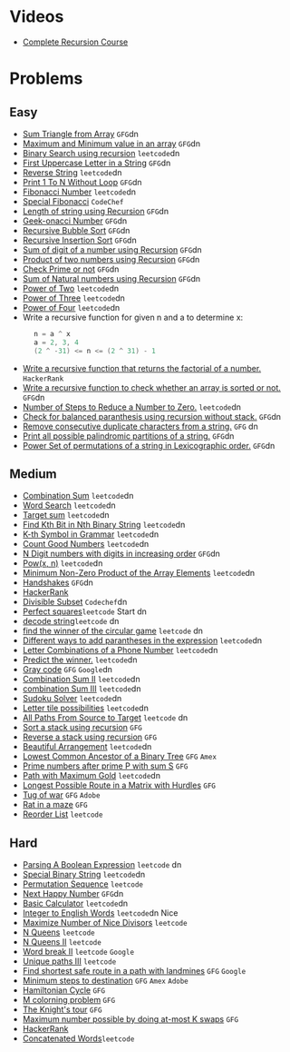 # Videos
- [Complete Recursion Course](https://www.youtube.com/playlist?list=PL9gnSGHSqcnp39cTyB1dTZ2pJ04Xmdrod)

# Problems

## Easy
- [Sum Triangle from Array](https://www.geeksforgeeks.org/sum-triangle-from-array/) `GFG`dn
- [Maximum and Minimum value in an array](https://www.geeksforgeeks.org/recursive-programs-to-find-minimum-and-maximum-elements-of-array/) `GFG`dn
- [Binary Search using recursion](https://leetcode.com/problems/binary-search/) `leetcode`dn
- [First Uppercase Letter in a String](https://www.geeksforgeeks.org/first-uppercase-letter-in-a-string-iterative-and-recursive/) `GFG`dn
- [Reverse String](https://leetcode.com/problems/reverse-string/) `leetcode`dn
- [Print 1 To N Without Loop](https://practice.geeksforgeeks.org/problems/print-1-to-n-without-using-loops-1587115620/1/) `GFG`dn
- [Fibonacci Number](https://leetcode.com/problems/fibonacci-number/) `leetcode`dn
- [Special Fibonacci](https://www.codechef.com/problems/FIBXOR01/) `CodeChef`
- [Length of string using Recursion](https://www.geeksforgeeks.org/program-for-length-of-a-string-using-recursion/) `GFG`dn
- [Geek-onacci Number](https://practice.geeksforgeeks.org/problems/geek-onacci-number/0/) `GFG`dn
- [Recursive Bubble Sort](https://www.geeksforgeeks.org/recursive-bubble-sort/) `GFG`dn
- [Recursive Insertion Sort](https://www.geeksforgeeks.org/recursive-insertion-sort/) `GFG`dn
- [Sum of digit of a number using Recursion](https://www.geeksforgeeks.org/sum-digit-number-using-recursion/) `GFG`dn
- [Product of two numbers using Recursion](https://www.geeksforgeeks.org/product-2-numbers-using-recursion/) `GFG`dn
- [Check Prime or not](https://www.geeksforgeeks.org/recursive-program-prime-number/) `GFG`dn
- [Sum of Natural numbers using Recursion](https://www.geeksforgeeks.org/sum-of-natural-numbers-using-recursion/) `GFG`dn
- [Power of Two](https://leetcode.com/problems/power-of-two/) `leetcode`dn
- [Power of Three](https://leetcode.com/problems/power-of-three/) `leetcode`dn
- [Power of Four](https://leetcode.com/problems/power-of-four/) `leetcode`dn
- Write a recursive function for given n and a to determine x:
```java
      n = a ^ x 
      a = 2, 3, 4
      (2 ^ -31) <= n <= (2 ^ 31) - 1      
```
- [Write a recursive function that returns the factorial of a number.](https://www.hackerrank.com/challenges/30-recursion/problem) `HackerRank`
- [Write a recursive function to check whether an array is sorted or not.](https://www.geeksforgeeks.org/program-check-array-sorted-not-iterative-recursive) `GFG`dn
- [Number of Steps to Reduce a Number to Zero.](https://leetcode.com/problems/number-of-steps-to-reduce-a-number-to-zero/) `leetcode`dn
- [Check for balanced paranthesis using recursion without stack.](https://www.geeksforgeeks.org/check-for-balanced-parenthesis-without-using-stack/) `GFG`dn
- [Remove consecutive duplicate characters from a string.](https://www.geeksforgeeks.org/remove-consecutive-duplicates-string/) `GFG` dn
- [Print all possible palindromic partitions of a string.](https://www.geeksforgeeks.org/given-a-string-print-all-possible-palindromic-partition/) `GFG`dn
- [Power Set of permutations of a string in Lexicographic order.](https://www.geeksforgeeks.org/powet-set-lexicographic-order/) `GFG`dn

## Medium
- [Combination Sum](https://leetcode.com/problems/combination-sum/) `leetcode`dn
- [Word Search](https://leetcode.com/problems/word-search/) `leetcode`dn
- [Target sum](https://leetcode.com/problems/target-sum/) `leetcode`dn
- [Find Kth Bit in Nth Binary String](https://leetcode.com/problems/find-kth-bit-in-nth-binary-string/) `leetcode`dn
- [K-th Symbol in Grammar](https://leetcode.com/problems/k-th-symbol-in-grammar/) `leetcode`dn
- [Count Good Numbers](https://leetcode.com/problems/count-good-numbers/) `leetcode`dn
- [N Digit numbers with digits in increasing order](https://practice.geeksforgeeks.org/problems/n-digit-numbers-with-digits-in-increasing-order5903/1/) `GFG`dn
- [Pow(x, n)](https://leetcode.com/problems/powx-n/) `leetcode`dn
- [Minimum Non-Zero Product of the Array Elements](https://leetcode.com/problems/minimum-non-zero-product-of-the-array-elements/) `leetcode`dn
- [Handshakes](https://practice.geeksforgeeks.org/problems/handshakes1303/1/) `GFG`dn
- [HackerRank](https://www.hackerrank.com/domains/algorithms?filters%5Bsubdomains%5D%5B%5D=recursion&filters%5Bdifficulty%5D%5B%5D=medium)
- [Divisible Subset](https://www.codechef.com/problems/DIVSUBS)  `Codechef`dn
- [Perfect squares](https://leetcode.com/problems/perfect-squares/)`leetcode` Start dn
- [decode string](https://leetcode.com/problems/decode-string/)`leetcode` dn
- [find the winner of the circular game](https://leetcode.com/problems/find-the-winner-of-the-circular-game/) `leetcode` dn
- [Different ways to add parantheses in the expression](https://leetcode.com/problems/different-ways-to-add-parentheses/) `leetcode`dn
- [Letter Combinations of a Phone Number](https://leetcode.com/problems/letter-combinations-of-a-phone-number/) `leetcode`dn
- [Predict the winner.](https://leetcode.com/problems/predict-the-winner/) `leetcode`dn
- [Gray code](https://practice.geeksforgeeks.org/problems/gray-code-1611215248/1/) `GFG` `Google`dn
- [Combination Sum II](https://leetcode.com/problems/combination-sum-ii/) `leetcode`dn
- [combination Sum III](https://leetcode.com/problems/combination-sum-iii/) `leetcode`dn
- [Sudoku Solver](https://leetcode.com/problems/sudoku-solver/) `leetcode`dn
- [Letter tile possibilities](https://leetcode.com/problems/letter-tile-possibilities/) `leetcode`dn
- [All Paths From Source to Target](https://leetcode.com/problems/all-paths-from-source-to-target/) `leetcode` dn
- [Sort a stack using recursion](https://www.geeksforgeeks.org/sort-a-stack-using-recursion/) `GFG`
- [Reverse a stack using recursion](https://www.geeksforgeeks.org/reverse-a-stack-using-recursion/) `GFG`
- [Beautiful Arrangement](https://leetcode.com/problems/beautiful-arrangement/) `leetcode`dn
- [Lowest Common Ancestor of a Binary Tree](https://practice.geeksforgeeks.org/problems/lowest-common-ancestor-in-a-binary-tree/1/) `GFG` `Amex`
- [Prime numbers after prime P with sum S](https://www.geeksforgeeks.org/prime-numbers-after-prime-p-with-sum-s/) `GFG`
- [Path with Maximum Gold](https://leetcode.com/problems/path-with-maximum-gold/) `leetcode`dn
- [Longest Possible Route in a Matrix with Hurdles](https://www.geeksforgeeks.org/longest-possible-route-in-a-matrix-with-hurdles/) `GFG`
- [Tug of war](https://www.geeksforgeeks.org/tug-of-war/) `GFG` `Adobe`
- [Rat in a maze](https://www.geeksforgeeks.org/rat-in-a-maze-backtracking-2/) `GFG`
- [Reorder List](https://leetcode.com/problems/reorder-list/) `leetcode`

## Hard
- [Parsing A Boolean Expression](https://leetcode.com/problems/parsing-a-boolean-expression/) `leetcode` dn
- [Special Binary String](https://leetcode.com/problems/special-binary-string/) `leetcode`dn
- [Permutation Sequence](https://leetcode.com/problems/permutation-sequence/) `leetcode`
- [Next Happy Number](https://practice.geeksforgeeks.org/problems/next-happy-number4538/1/) `GFG`dn
- [Basic Calculator](https://leetcode.com/problems/basic-calculator/) `leetcode`dn
- [Integer to English Words](https://leetcode.com/problems/integer-to-english-words/) `leetcode`dn Nice
- [Maximize Number of Nice Divisors](https://leetcode.com/problems/maximize-number-of-nice-divisors/) `leetcode`
- [N Queens](https://leetcode.com/problems/n-queens/) `leetcode`
- [N Queens II](https://leetcode.com/problems/n-queens-ii/) `leetcode`
- [Word break II](https://leetcode.com/problems/word-break-ii/) `leetcode` `Google`
- [Unique paths III](https://leetcode.com/problems/unique-paths-iii/) `leetcode`
- [Find shortest safe route in a path with landmines](https://www.geeksforgeeks.org/find-shortest-safe-route-in-a-path-with-landmines/) `GFG` `Google`
- [Minimum steps to destination](https://practice.geeksforgeeks.org/problems/minimum-number-of-steps-to-reach-a-given-number5234/1/) `GFG` `Amex` `Adobe`
- [Hamiltonian Cycle](https://www.geeksforgeeks.org/hamiltonian-cycle-backtracking-6/) `GFG`
- [M colorning problem](https://www.geeksforgeeks.org/m-coloring-problem-backtracking-5/) `GFG`
- [The Knight's tour](https://www.geeksforgeeks.org/the-knights-tour-problem-backtracking-1/) `GFG`
- [Maximum number possible by doing at-most K swaps](https://www.geeksforgeeks.org/find-maximum-number-possible-by-doing-at-most-k-swaps/) `GFG`
- [HackerRank](https://www.hackerrank.com/domains/algorithms?filters%5Bsubdomains%5D%5B%5D=recursion&filters%5Bdifficulty%5D%5B%5D=hard)
- [Concatenated Words](https://leetcode.com/problems/concatenated-words/)`leetcode`
